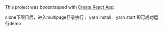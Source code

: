 This project was bootstrapped with [Create React App](https://github.com/facebookincubator/create-react-app).

clone下项目后，进入multipage目录执行：
    yarn install
    yarn start
即可成功运行demo
